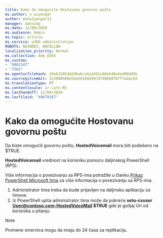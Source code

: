 ```yaml
---
title: Kako da omogućite Hostovanu govornu poštu
ms.author: v-aiyengar
author: AshaIyengar21
manager: dansimp
ms.date: 12/09/2020
ms.audience: Admin
ms.topic: article
ms.service: o365-administration
ROBOTS: NOINDEX, NOFOLLOW
localization_priority: Normal
ms.collection: Adm_O365
ms.custom:
- "9002347"
- "7563"
ms.openlocfilehash: 26eb22054d246a6ca5a2491c68a5d9e4ed90d45b
ms.sourcegitcommit: 523098560e54a50184a99c974809dfbfffadacb5
ms.translationtype: MT
ms.contentlocale: sr-Latn-RS
ms.lasthandoff: 12/09/2020
ms.locfileid: "49679167"
---
```

# <a name="how-to-enable-hosted-voicemail"></a>Kako da omogućite Hostovanu govornu poštu

Da biste omogućili govornu poštu, **HostedVoicemail** mora biti podešeno na $TRUE.

**HostedVoicemail** vrednost na korisniku pomoću daljinskog PowerShell (RPS).

Više informacija o povezivanju sa RPS-ima potražite u članku [Prikaz PowerShell Microsoft tima](https://docs.microsoft.com/microsoftteams/teams-powershell-overview) za više informacija o povezivanju sa RPS-ima.

1. Administrator tima treba da bude prijavljen na daljinsku aplikaciju za timove.
1. Iz PowerShell upita administrator tima može da pokreće **setu-csuser User@contoso.com-HostedVoiceMail $TRUE** gde je gutljaj Uri od korisnika u pitanju.

> [!NOTE]
> Promene smernica mogu da imaju do 24 časa za replikaciju.